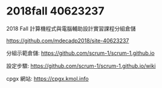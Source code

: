 # 2018fall 40623237
2018 Fall 計算機程式與電腦輔助設計實習課程分組倉儲

https://github.com/mdecadp2018/site-40623237

分組示範倉儲: https://github.com/scrum-1/scrum-1.github.io

設定步驟: https://github.com/scrum-1/scrum-1.github.io/wiki

cpgx 網站: https://cpgx.kmol.info
